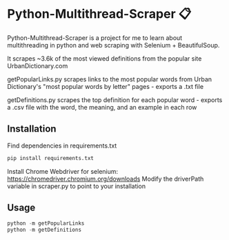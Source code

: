 # Python-Multithread-Scraper 📋
Python-Multithread-Scraper is a project for me to learn about multithreading in python and web scraping with Selenium + BeautifulSoup.

It scrapes ~3.6k of the most viewed definitions from the popular site UrbanDictionary.com

getPopularLinks.py scrapes links to the most popular words from Urban Dictionary's "most popular words by letter" pages - exports a .txt file

getDefinitions.py scrapes the top definition for each popular word - exports a .csv file with the word, the meaning, and an example in each row

## Installation
Find dependencies in requirements.txt

```bash
pip install requirements.txt
```
Install Chrome Webdriver for selenium: https://chromedriver.chromium.org/downloads
Modify the driverPath variable in scraper.py to point to your installation

## Usage

```python
python -m getPopularLinks
python -m getDefinitions
```
